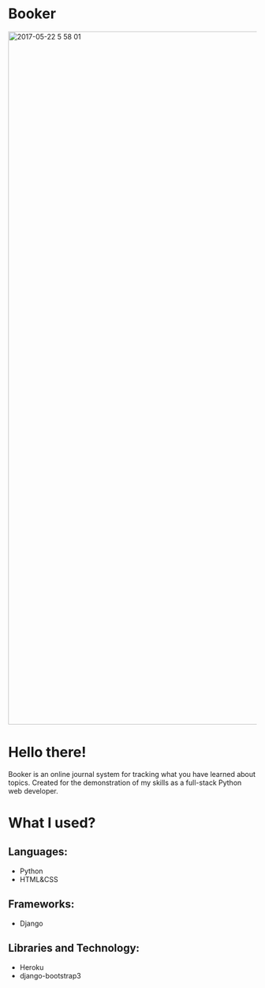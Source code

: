 # Booker
<img width="1403" alt="2017-05-22 5 58 01" src="https://cloud.githubusercontent.com/assets/18408973/26330082/525a0f90-3f18-11e7-896a-6210b5de0176.png">

# Hello there!
Booker is an online journal system for tracking what you have learned about topics. Created for the demonstration of my skills as a full-stack Python web developer.
# What I used?

## Languages:
- Python
- HTML&CSS

## Frameworks:
- Django

## Libraries and Technology:
- Heroku
- django-bootstrap3
